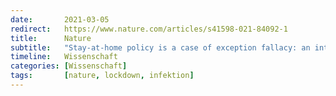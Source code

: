 ```yaml
---
date:       2021-03-05
redirect:   https://www.nature.com/articles/s41598-021-84092-1
title:      Nature
subtitle:   "Stay-at-home policy is a case of exception fallacy: an internet-based ecological study"
timeline:   Wissenschaft
categories: [Wissenschaft]
tags:       [nature, lockdown, infektion]
---
```

